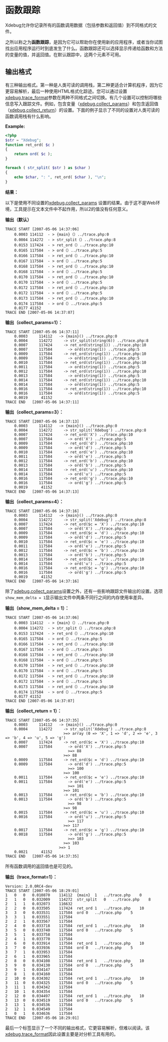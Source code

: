 # 函数跟踪

Xdebug允许你记录所有的函数调用数据（包括参数和返回值）到不同格式的文件。

之所以称之为**函数跟踪**，是因为它可以帮助你在使用新的应用程序，或者当你试图找出应用程序运行时到底发生了什么。函数跟踪还可以选择显示传递给函数和方法的变量的值，并返回值。在默认跟踪中，这两个元素不可用。

## 输出格式

有三种输出格式。第一种是人类可读的调用栈，第二种更适合计算机程序，因为它更容易解析，最后一种使用HTML格式化踪迹。您可以通过设置[xdebug.trace_format](https://xdebug.org/docs/all_settings#trace_format)参数在两种不同格式之间切换。有几个设置可以控制将哪些信息写入跟踪文件。例如，包含变量（[xdebug.collect_params](https://xdebug.org/docs/all_settings#collect_params)）和包含返回值（[xdebug.collect_return](https://xdebug.org/docs/all_settings#collect_return)）的设置。下面的例子显示了不同的设置对人类可读的函数调用栈有什么影响。

**Example:**

```php
<?php
$str = "Xdebug";
function ret_ord( $c )
{
    return ord( $c );
}

foreach ( str_split( $str ) as $char )
{
    echo $char, ": ", ret_ord( $char ), "\n";
}
```

**结果：**

以下是使用不同设置的[xdebug.collect_params](https://xdebug.org/docs/all_settings#collect_params) 设置的结果。由于这不是Web环境，工具提示在文本文件中不起作用，所以2的值没有任何意义。

**输出（默认）**

```
TRACE START [2007-05-06 14:37:06]
    0.0003 114112  - > {main}（）../trace.php:0
    0.0004 114272  - > str_split（）../trace.php:8
    0.0153 117424  - > ret_ord（）../trace.php:10
    0.0165 117584  - > ord（）../trace.php:5
    0.0166 117584  - > ret_ord（）../trace.php:10
    0.0167 117584  - > ord（）../trace.php:5
    0.0168 117584  - > ret_ord（）../trace.php:10
    0.0168 117584  - > ord（）../trace.php:5
    0.0170 117584  - > ret_ord（）../trace.php:10
    0.0170 117584  - > ord（）../trace.php:5
    0.0172 117584  - > ret_ord（）../trace.php:10
    0.0172 117584  - > ord（）../trace.php:5
    0.0173 117584  - > ret_ord（）../trace.php:10
    0.0174 117584  - > ord（）../trace.php:5
    0.0177 41152
TRACE END [2007-05-06 14:37:07]
```

**输出（collect_params=1）：**

```
TRACE START [2007-05-06 14:37:11]
    0.0003     114112   -> {main}() ../trace.php:0
    0.0004     114272     -> str_split(string(6)) ../trace.php:8
    0.0007     117424     -> ret_ord(string(1)) ../trace.php:10
    0.0007     117584       -> ord(string(1)) ../trace.php:5
    0.0009     117584     -> ret_ord(string(1)) ../trace.php:10
    0.0009     117584       -> ord(string(1)) ../trace.php:5
    0.0010     117584     -> ret_ord(string(1)) ../trace.php:10
    0.0011     117584       -> ord(string(1)) ../trace.php:5
    0.0012     117584     -> ret_ord(string(1)) ../trace.php:10
    0.0013     117584       -> ord(string(1)) ../trace.php:5
    0.0014     117584     -> ret_ord(string(1)) ../trace.php:10
    0.0014     117584       -> ord(string(1)) ../trace.php:5
    0.0016     117584     -> ret_ord(string(1)) ../trace.php:10
    0.0016     117584       -> ord(string(1)) ../trace.php:5
    0.0019      41152
TRACE END   [2007-05-06 14:37:11]
```

**输出（collect_params=3）：**

```
TRACE START [2007-05-06 14:37:13]
    0.0003     114112   -> {main}() ../trace.php:0
    0.0004     114272     -> str_split('Xdebug') ../trace.php:8
    0.0007     117424     -> ret_ord('X') ../trace.php:10
    0.0007     117584       -> ord('X') ../trace.php:5
    0.0009     117584     -> ret_ord('d') ../trace.php:10
    0.0009     117584       -> ord('d') ../trace.php:5
    0.0010     117584     -> ret_ord('e') ../trace.php:10
    0.0011     117584       -> ord('e') ../trace.php:5
    0.0012     117584     -> ret_ord('b') ../trace.php:10
    0.0013     117584       -> ord('b') ../trace.php:5
    0.0014     117584     -> ret_ord('u') ../trace.php:10
    0.0014     117584       -> ord('u') ../trace.php:5
    0.0016     117584     -> ret_ord('g') ../trace.php:10
    0.0016     117584       -> ord('g') ../trace.php:5
    0.0019      41152
TRACE END   [2007-05-06 14:37:13]
```

**输出（collect_params=4）：**

```
TRACE START [2007-05-06 14:37:16]
    0.0003     114112   -> {main}() ../trace.php:0
    0.0004     114272     -> str_split('Xdebug') ../trace.php:8
    0.0007     117424     -> ret_ord($c = 'X') ../trace.php:10
    0.0007     117584       -> ord('X') ../trace.php:5
    0.0009     117584     -> ret_ord($c = 'd') ../trace.php:10
    0.0009     117584       -> ord('d') ../trace.php:5
    0.0010     117584     -> ret_ord($c = 'e') ../trace.php:10
    0.0011     117584       -> ord('e') ../trace.php:5
    0.0012     117584     -> ret_ord($c = 'b') ../trace.php:10
    0.0013     117584       -> ord('b') ../trace.php:5
    0.0014     117584     -> ret_ord($c = 'u') ../trace.php:10
    0.0014     117584       -> ord('u') ../trace.php:5
    0.0016     117584     -> ret_ord($c = 'g') ../trace.php:10
    0.0016     117584       -> ord('g') ../trace.php:5
    0.0019      41152
TRACE END   [2007-05-06 14:37:16]
```

除了[xdebug.collect_params](https://xdebug.org/docs/all_settings#collect_params)设置之外，还有一些影响跟踪文件输出的设置。选项`show_mem_delta = 1`显示输出文件中两条不同行之间的内存使用率差异。

**输出（show_mem_delta = 1）：**

```
TRACE START [2007-05-06 14:37:06]
    0.0003 114112  - > {main}（）../trace.php:0
    0.0004 114272  - > str_split（）../trace.php:8
    0.0153 117424  - > ret_ord（）../trace.php:10
    0.0165 117584  - > ord（）../trace.php:5
    0.0166 117584  - > ret_ord（）../trace.php:10
    0.0167 117584  - > ord（）../trace.php:5
    0.0168 117584  - > ret_ord（）../trace.php:10
    0.0168 117584  - > ord（）../trace.php:5
    0.0170 117584  - > ret_ord（）../trace.php:10
    0.0170 117584  - > ord（）../trace.php:5
    0.0172 117584  - > ret_ord（）../trace.php:10
    0.0172 117584  - > ord（）../trace.php:5
    0.0173 117584  - > ret_ord（）../trace.php:10
    0.0174 117584  - > ord（）../trace.php:5
    0.0177 41152
TRACE END [2007-05-06 14:37:07]
```

**输出（collect_return = 1）：**

```
TRACE START [2007-05-06 14:37:35]
    0.0003     114112   -> {main}() ../trace.php:0
    0.0004     114272     -> str_split('Xdebug') ../trace.php:8
                          >=> array (0 => 'X', 1 => 'd', 2 => 'e', 3 => 'b', 4 => 'u', 5 => 'g')
    0.0007     117424     -> ret_ord($c = 'X') ../trace.php:10
    0.0007     117584       -> ord('X') ../trace.php:5
                            >=> 88
                          >=> 88
    0.0009     117584     -> ret_ord($c = 'd') ../trace.php:10
    0.0009     117584       -> ord('d') ../trace.php:5
                            >=> 100
                          >=> 100
    0.0011     117584     -> ret_ord($c = 'e') ../trace.php:10
    0.0011     117584       -> ord('e') ../trace.php:5
                            >=> 101
                          >=> 101
    0.0013     117584     -> ret_ord($c = 'b') ../trace.php:10
    0.0013     117584       -> ord('b') ../trace.php:5
                            >=> 98
                          >=> 98
    0.0015     117584     -> ret_ord($c = 'u') ../trace.php:10
    0.0016     117584       -> ord('u') ../trace.php:5
                            >=> 117
                          >=> 117
    0.0017     117584     -> ret_ord($c = 'g') ../trace.php:10
    0.0018     117584       -> ord('g') ../trace.php:5
                            >=> 103
                          >=> 103
                        >=> 1
    0.0021      41152
TRACE END   [2007-05-06 14:37:35]
```

所有函数调用的返回值也是可见的。

**输出（trace_format=1）：**

```
Version: 2.0.0RC4-dev
TRACE START [2007-05-06 18:29:01]
1	0	0	0.010870	114112	{main}	1	../trace.php	0
2	1	0	0.032009	114272	str_split	0	../trace.php	8
2	1	1	0.032073	116632
2	2	0	0.033505	117424	ret_ord	1	../trace.php	10
3	3	0	0.033531	117584	ord	0	../trace.php	5
3	3	1	0.033551	117584
2	2	1	0.033567	117584
2	4	0	0.033718	117584	ret_ord	1	../trace.php	10
3	5	0	0.033740	117584	ord	0	../trace.php	5
3	5	1	0.033758	117584
2	4	1	0.033770	117584
2	6	0	0.033914	117584	ret_ord	1	../trace.php	10
3	7	0	0.033936	117584	ord	0	../trace.php	5
3	7	1	0.033953	117584
2	6	1	0.033965	117584
2	8	0	0.034108	117584	ret_ord	1	../trace.php	10
3	9	0	0.034130	117584	ord	0	../trace.php	5
3	9	1	0.034147	117584
2	8	1	0.034160	117584
2	10	0	0.034302	117584	ret_ord	1	../trace.php	10
3	11	0	0.034325	117584	ord	0	../trace.php	5
3	11	1	0.034342	117584
2	10	1	0.034354	117584
2	12	0	0.034497	117584	ret_ord	1	../trace.php	10
3	13	0	0.034519	117584	ord	0	../trace.php	5
3	13	1	0.034536	117584
2	12	1	0.034549	117584
1	0	1	0.034636	117584
TRACE END   [2007-05-06 18:29:01]
```

最后一个标签显示了一个不同的输出格式，它更容易解析，但难以阅读。该[xdebug.trace_format](https://xdebug.org/docs/all_settings#trace_format)因此设置主要是对分析工具有用的。